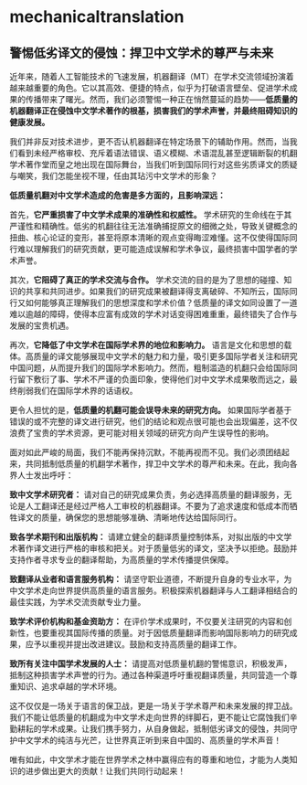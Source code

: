 # mechanicaltranslation
## 警惕低劣译文的侵蚀：捍卫中文学术的尊严与未来

近年来，随着人工智能技术的飞速发展，机器翻译（MT）在学术交流领域扮演着越来越重要的角色。它以其高效、便捷的特点，似乎为打破语言壁垒、促进学术成果的传播带来了曙光。然而，我们必须警惕一种正在悄然蔓延的趋势——**低质量的机器翻译正在侵蚀中文学术著作的根基，损害我们的学术声誉，并最终阻碍知识的健康发展。**

我们并非反对技术进步，更不否认机器翻译在特定场景下的辅助作用。然而，当我们看到未经严格审校、充斥着语法错误、语义模糊、术语混乱甚至逻辑断裂的机翻学术著作堂而皇之地出现在国际舞台，当我们听到国际同行对这些劣质译文的质疑与嘲笑，我们怎能坐视不理，任由其玷污中文学术的形象？

**低质量机翻对中文学术造成的危害是多方面的，且影响深远：**

首先，**它严重损害了中文学术成果的准确性和权威性。** 学术研究的生命线在于其严谨性和精确性。低劣的机翻往往无法准确捕捉原文的细微之处，导致关键概念的扭曲、核心论证的变形，甚至将原本清晰的观点变得晦涩难懂。这不仅使得国际同行难以理解我们的研究贡献，更可能造成误解和学术争议，最终损害中国学者的学术声誉。

其次，**它阻碍了真正的学术交流与合作。** 学术交流的目的是为了思想的碰撞、知识的共享和共同进步。如果我们的研究成果被翻译得支离破碎、不知所云，国际同行又如何能够真正理解我们的思想深度和学术价值？低质量的译文如同设置了一道难以逾越的障碍，使得本应富有成效的学术对话变得困难重重，最终错失了合作与发展的宝贵机遇。

再次，**它降低了中文学术在国际学术界的地位和影响力。** 语言是文化和思想的载体。高质量的译文能够展现中文学术的魅力和力量，吸引更多国际学者关注和研究中国问题，从而提升我们的国际学术影响力。然而，粗制滥造的机翻只会给国际同行留下敷衍了事、学术不严谨的负面印象，使得他们对中文学术成果敬而远之，最终削弱我们在国际学术界的话语权。

更令人担忧的是，**低质量的机翻可能会误导未来的研究方向。** 如果国际学者基于错误的或不完整的译文进行研究，他们的结论和观点很可能也会出现偏差，这不仅浪费了宝贵的学术资源，更可能对相关领域的研究方向产生误导性的影响。

面对如此严峻的局面，我们不能再保持沉默，不能再视而不见。我们必须团结起来，共同抵制低质量的机翻学术著作，捍卫中文学术的尊严和未来。在此，我向各界人士发出呼吁：

**致中文学术研究者：** 请对自己的研究成果负责，务必选择高质量的翻译服务，无论是人工翻译还是经过严格人工审校的机器翻译。不要为了追求速度和低成本而牺牲译文的质量，确保您的思想能够准确、清晰地传达给国际同行。

**致各学术期刊和出版机构：** 请建立健全的翻译质量控制体系，对拟出版的中文学术著作译文进行严格的审核和把关。对于质量低劣的译文，坚决予以拒绝。鼓励并支持作者寻求专业的翻译帮助，为高质量的学术传播提供保障。

**致翻译从业者和语言服务机构：** 请坚守职业道德，不断提升自身的专业水平，为中文学术走向世界提供高质量的语言服务。积极探索机器翻译与人工翻译相结合的最佳实践，为学术交流贡献专业力量。

**致学术评价机构和基金资助方：** 在评价学术成果时，不仅要关注研究的内容和创新性，也要重视其国际传播的质量。对于因低质量翻译而影响国际影响力的研究成果，应予以重视并提出改进建议。鼓励和支持高质量的翻译工作。

**致所有关注中国学术发展的人士：** 请提高对低质量机翻的警惕意识，积极发声，抵制这种损害学术声誉的行为。通过各种渠道呼吁重视翻译质量，共同营造一个尊重知识、追求卓越的学术环境。

这不仅仅是一场关于语言的保卫战，更是一场关于学术尊严和未来发展的捍卫战。我们不能让低质量的机翻成为中文学术走向世界的绊脚石，更不能让它腐蚀我们辛勤耕耘的学术成果。让我们携手努力，从自身做起，抵制低劣译文的侵蚀，共同守护中文学术的纯洁与光芒，让世界真正听到来自中国的、高质量的学术声音！

唯有如此，中文学术才能在世界学术之林中赢得应有的尊重和地位，才能为人类知识的进步做出更大的贡献！让我们共同行动起来！
